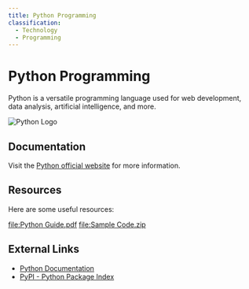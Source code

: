 ```yaml
---
title: Python Programming
classification:
  - Technology
  - Programming
---
```

# Python Programming

Python is a versatile programming language used for web development, data analysis, artificial intelligence, and more.

![Python Logo](/static/images/python-logo.png)

## Documentation

Visit the [Python official website](https://www.python.org/) for more information.

## Resources

Here are some useful resources:

[file:Python Guide.pdf](/static/files/python-guide.pdf)
[file:Sample Code.zip](/static/files/sample-code.zip)

## External Links

- [Python Documentation](https://docs.python.org/)
- [PyPI - Python Package Index](https://pypi.org/)